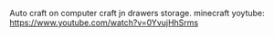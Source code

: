 Auto craft on computer craft jn drawers storage. minecraft
yoytube: https://www.youtube.com/watch?v=0YvujHhSrms

